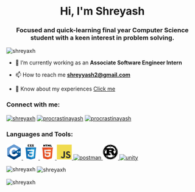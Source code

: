 <h1 align="center">Hi, I'm Shreyash</h1>
<h3 align="center">Focused and quick-learning final year Computer Science student with a keen interest in problem solving.</h3>

<p align="left"> <img src="https://komarev.com/ghpvc/?username=shreyaxh&label=Profile%20views&color=0e75b6&style=flat" alt="shreyaxh" /> </p>

- 🔭 I’m currently working as an **Associate Software Engineer Intern**

- 📫 How to reach me **shreyyash2@gmail.com**

- 📄 Know about my experiences [Click me](https://drive.google.com/file/d/1qXmv71cpG8CgVKvdhUQy-05J0OqP_vR4/view?usp=drive_link)

<h3 align="left">Connect with me:</h3>
<p align="left">
<a href="https://linkedin.com/in/shreyaxh" target="blank"><img align="center" src="https://raw.githubusercontent.com/rahuldkjain/github-profile-readme-generator/master/src/images/icons/Social/linked-in-alt.svg" alt="shreyaxh" height="30" width="40" /></a>
<a href="https://www.leetcode.com/procrastinayash" target="blank"><img align="center" src="https://raw.githubusercontent.com/rahuldkjain/github-profile-readme-generator/master/src/images/icons/Social/leet-code.svg" alt="procrastinayash" height="30" width="40" /></a>
<a href="https://auth.geeksforgeeks.org/user/procrastinayash" target="blank"><img align="center" src="https://raw.githubusercontent.com/rahuldkjain/github-profile-readme-generator/master/src/images/icons/Social/geeks-for-geeks.svg" alt="procrastinayash" height="30" width="40" /></a>
</p>

<h3 align="left">Languages and Tools:</h3>
<p align="left"> <a href="https://www.w3schools.com/cpp/" target="_blank" rel="noreferrer"> <img src="https://raw.githubusercontent.com/devicons/devicon/master/icons/cplusplus/cplusplus-original.svg" alt="cplusplus" width="40" height="40"/> </a> <a href="https://www.w3schools.com/css/" target="_blank" rel="noreferrer"> <img src="https://raw.githubusercontent.com/devicons/devicon/master/icons/css3/css3-original-wordmark.svg" alt="css3" width="40" height="40"/> </a> <a href="https://www.w3.org/html/" target="_blank" rel="noreferrer"> <img src="https://raw.githubusercontent.com/devicons/devicon/master/icons/html5/html5-original-wordmark.svg" alt="html5" width="40" height="40"/> </a> <a href="https://developer.mozilla.org/en-US/docs/Web/JavaScript" target="_blank" rel="noreferrer"> <img src="https://raw.githubusercontent.com/devicons/devicon/master/icons/javascript/javascript-original.svg" alt="javascript" width="40" height="40"/> </a> <a href="https://postman.com" target="_blank" rel="noreferrer"> <img src="https://www.vectorlogo.zone/logos/getpostman/getpostman-icon.svg" alt="postman" width="40" height="40"/> </a> <a href="https://www.rust-lang.org" target="_blank" rel="noreferrer"> <img src="https://raw.githubusercontent.com/devicons/devicon/master/icons/rust/rust-plain.svg" alt="rust" width="40" height="40"/> </a> <a href="https://unity.com/" target="_blank" rel="noreferrer"> <img src="https://www.vectorlogo.zone/logos/unity3d/unity3d-icon.svg" alt="unity" width="40" height="40"/> </a> </p>

<p><img align="left" src="https://github-readme-stats.vercel.app/api/top-langs?username=shreyaxh&show_icons=true&locale=en&layout=compact" alt="shreyaxh" /></p>

<p>&nbsp;<img align="center" src="https://github-readme-stats.vercel.app/api?username=shreyaxh&show_icons=true&locale=en" alt="shreyaxh" /></p>

<p><img align="center" src="https://github-readme-streak-stats.herokuapp.com/?user=shreyaxh&" alt="shreyaxh" /></p>
